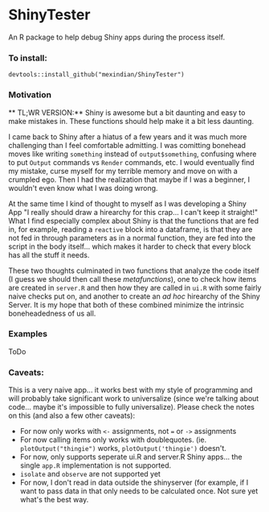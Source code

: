 # ShinyTester
An R package to help debug Shiny apps during the process itself.

### To install:
`devtools::install_github("mexindian/ShinyTester")`

### Motivation

** TL;WR VERSION:** Shiny is awesome but a bit daunting and easy to make mistakes in. These functions should help make it a bit less daunting.


I came back to Shiny after a hiatus of a few years and it was much more challenging than I feel comfortable admitting. I was comitting bonehead moves like writing `something` instead of `output$something`, confusing where to put `Output` commands vs `Render` commands, etc. I would eventually find my mistake, curse myself for my terrible memory and move on with a crumpled ego. Then I had the realization that maybe if I was a beginner, I wouldn't even know what I was doing wrong.

At the same time I kind of thought to myself as I was developing a Shiny App "I really should draw a hirearchy for this crap... I can't keep it straight!" What I find especially complex about Shiny is that the functions that are fed in, for example, reading a `reactive` block into a dataframe, is that they are not fed in through parameters as in a normal function, they are fed into the script in the body itself... which makes it harder to check that every block has all the stuff it needs. 

These two thoughts culminated in two functions that analyze the code itself (I guess we should then call these _metafunctions_), one to check how items are created in `server.R` and then how they are called in `ui.R` with some fairly naive checks put on, and another to create an _ad hoc_ hirearchy of the Shiny Server. It is my hope that both of these combined minimize the intrinsic boneheadedness of us all.

### Examples

ToDo

### Caveats:
This is a very naive app... it works best with my style of programming and will probably take significant work to universalize (since we're talking about code... maybe it's impossible to fully universalize). Please check the notes on this (and also a few other caveats):
 - For now only works with `<-` assignments, not `=` or `->` assignments
 - For now calling items only works with doublequotes. (ie. `plotOutput("thingie")` works, `plotOutput('thingie')` doesn't.
 - For now, only supports seperate ui.R and server.R Shiny apps... the single `app.R` implementation is not supported.
 - `isolate` and `observe` are not supported yet
 - For now, I don't read in data outside the shinyserver (for example, if I want to pass data in that only needs to be calculated once. Not sure yet what's the best way.
 
